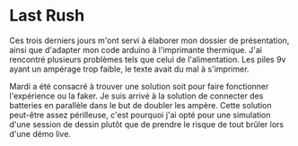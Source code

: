 # Last Rush

Ces trois derniers jours m'ont servi à élaborer mon dossier de présentation, ainsi que d'adapter mon code arduino à l'imprimante thermique.
J'ai rencontré plusieurs problèmes tels que celui de l'alimentation. Les piles 9v ayant un ampérage trop faible, le texte avait du mal à s'imprimer.

Mardi a été consacré à trouver une solution soit pour faire fonctionner l'expérience ou la faker. Je suis arrivé à la solution de connecter des batteries en parallèle dans le but de doubler les ampère. Cette solution peut-être assez périlleuse, c'est pourquoi j'ai opté pour une simulation d'une session de dessin plutôt que de prendre le risque de tout brûler lors d'une démo live.

